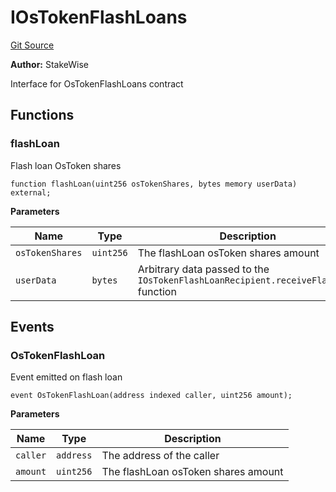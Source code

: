 # IOsTokenFlashLoans
[Git Source](https://github.com/stakewise/v3-core/blob/c4059a64871829ca60ea58f054baf8eb13d3572a/contracts/interfaces/IOsTokenFlashLoans.sol)

**Author:**
StakeWise

Interface for OsTokenFlashLoans contract


## Functions
### flashLoan

Flash loan OsToken shares


```solidity
function flashLoan(uint256 osTokenShares, bytes memory userData) external;
```
**Parameters**

|Name|Type|Description|
|----|----|-----------|
|`osTokenShares`|`uint256`|The flashLoan osToken shares amount|
|`userData`|`bytes`|Arbitrary data passed to the `IOsTokenFlashLoanRecipient.receiveFlashLoan` function|


## Events
### OsTokenFlashLoan
Event emitted on flash loan


```solidity
event OsTokenFlashLoan(address indexed caller, uint256 amount);
```

**Parameters**

|Name|Type|Description|
|----|----|-----------|
|`caller`|`address`|The address of the caller|
|`amount`|`uint256`|The flashLoan osToken shares amount|

